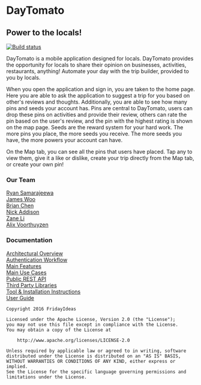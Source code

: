 # DayTomato
## Power to the locals!

[![Build status](https://ci.appveyor.com/api/projects/status/2gtjg5xstixqu8c3?svg=true)](https://ci.appveyor.com/project/james-woo/daytomato)

DayTomato is a mobile application designed for locals. DayTomato provides the opportunity for locals to share their opinion on businesses, activities, restaurants, anything! Automate your day with the trip builder, provided to you by locals.

When you open the application and sign in, you are taken to the home page. Here you are able to ask the application to suggest a trip for you based on other's reviews and thoughts. Additionally, you are able to see how many pins and seeds your account has. Pins are central to DayTomato, users can drop these pins on activities and provide their review, others can rate the pin based on the user's review, and the pin with the highest rating is shown on the map page. Seeds are the reward system for your hard work. The more pins you place, the more seeds you receive. The more seeds you have, the more powers your account can have.

On the Map tab, you can see all the pins that users have placed. Tap any to view them, give it a like or dislike, create your trip directly from the Map tab, or create your own pin!

### Our Team
[Ryan Samarajeewa](https://github.com/ryansama)<br />
[James Woo](https://github.com/james-woo)<br />
[Brian Chen](https://github.com/ToucheSir)<br />
[Nick Addison](https://github.com/addisonnick)<br />
[Zane Li](https://github.com/Zanelib1)<br />
[Alix Voorthuyzen](https://github.com/alixvoor)<br />

### Documentation
[Architectural Overview]()  
[Authentication Workflow]()  
[Main Features]()  
[Main Use Cases]()  
[Public REST API](https://github.com/fridayideas/daytomatoserver)  
[Third Party Libraries]()  
[Tool & Installation Instructions]()  
[User Guide]() 


    Copyright 2016 FridayIdeas

    Licensed under the Apache License, Version 2.0 (the "License");
    you may not use this file except in compliance with the License.
    You may obtain a copy of the License at

        http://www.apache.org/licenses/LICENSE-2.0

    Unless required by applicable law or agreed to in writing, software
    distributed under the License is distributed on an "AS IS" BASIS,
    WITHOUT WARRANTIES OR CONDITIONS OF ANY KIND, either express or implied.
    See the License for the specific language governing permissions and
    limitations under the License.
